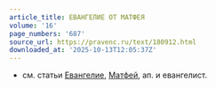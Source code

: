 ```yaml
---
article_title: ЕВАНГЕЛИЕ ОТ МАТФЕЯ
volume: '16'
page_numbers: '687'
source_url: https://pravenc.ru/text/180912.html
downloaded_at: '2025-10-13T12:05:37Z'
---
```


- см. статьи [Евангелие](https://pravenc.ru/text/Евангелие.html), [Матфей](https://pravenc.ru/text/Матфей.html), ап. и евангелист.
